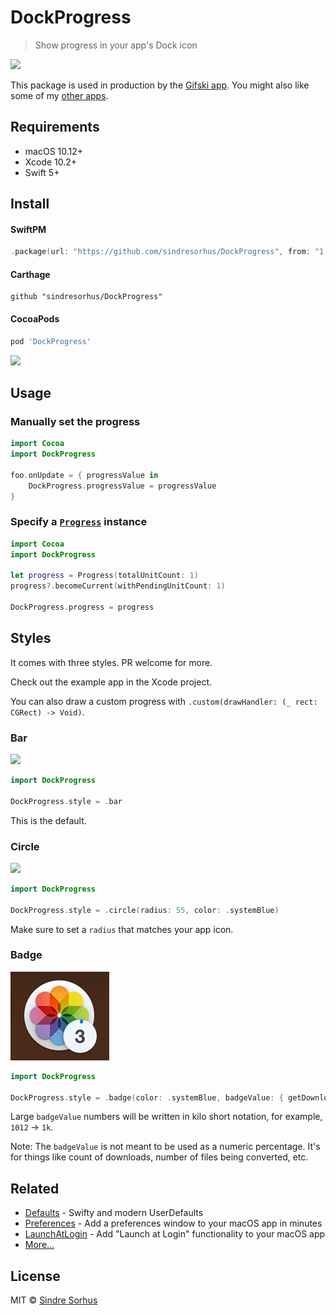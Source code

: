# DockProgress

> Show progress in your app's Dock icon

<img src="screenshot.gif" width="485">

This package is used in production by the [Gifski app](https://github.com/sindresorhus/gifski-app). You might also like some of my [other apps](https://sindresorhus.com/apps).


## Requirements

- macOS 10.12+
- Xcode 10.2+
- Swift 5+


## Install

#### SwiftPM

```swift
.package(url: "https://github.com/sindresorhus/DockProgress", from: "1.3.0")
```

#### Carthage

```
github "sindresorhus/DockProgress"
```

#### CocoaPods

```ruby
pod 'DockProgress'
```

<a href="https://www.patreon.com/sindresorhus">
	<img src="https://c5.patreon.com/external/logo/become_a_patron_button@2x.png" width="160">
</a>


## Usage

### Manually set the progress

```swift
import Cocoa
import DockProgress

foo.onUpdate = { progressValue in
	DockProgress.progressValue = progressValue
}
```

### Specify a [`Progress`](https://developer.apple.com/documentation/foundation/progress) instance

```swift
import Cocoa
import DockProgress

let progress = Progress(totalUnitCount: 1)
progress?.becomeCurrent(withPendingUnitCount: 1)

DockProgress.progress = progress
```


## Styles

It comes with three styles. PR welcome for more.

Check out the example app in the Xcode project.

You can also draw a custom progress with `.custom(drawHandler: (_ rect: CGRect) -> Void)`.

### Bar

![](screenshot-bar.gif)

```swift
import DockProgress

DockProgress.style = .bar
```

This is the default.

### Circle

![](screenshot-circle.gif)

```swift
import DockProgress

DockProgress.style = .circle(radius: 55, color: .systemBlue)
```

Make sure to set a `radius` that matches your app icon.

### Badge

![](screenshot-badge.gif)

```swift
import DockProgress

DockProgress.style = .badge(color: .systemBlue, badgeValue: { getDownloadCount() })
```

Large `badgeValue` numbers will be written in kilo short notation, for example, `1012` → `1k`.

Note: The `badgeValue` is not meant to be used as a numeric percentage. It's for things like count of downloads, number of files being converted, etc.


## Related

- [Defaults](https://github.com/sindresorhus/Defaults) - Swifty and modern UserDefaults
- [Preferences](https://github.com/sindresorhus/Preferences) - Add a preferences window to your macOS app in minutes
- [LaunchAtLogin](https://github.com/sindresorhus/LaunchAtLogin) - Add "Launch at Login" functionality to your macOS app
- [More…](https://github.com/search?q=user%3Asindresorhus+language%3Aswift)


## License

MIT © [Sindre Sorhus](https://sindresorhus.com)
